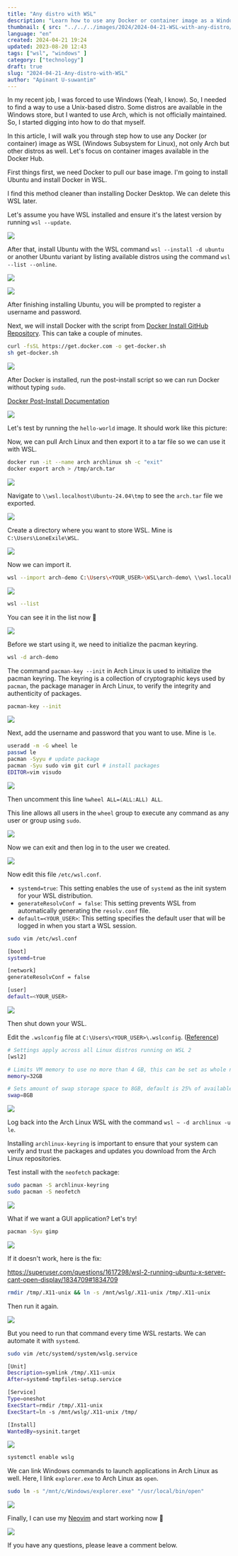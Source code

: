 ```yaml
---
title: "Any distro with WSL"
description: "Learn how to use any Docker or container image as a Windows Subsystem for Linux (WSL) distro, including Arch Linux. This step-by-step guide covers installing WSL, setting up Docker, exporting Docker images, and configuring your WSL environment. Whether you're looking to run Arch Linux or any other Linux distribution on Windows, this tutorial provides all the necessary commands and tips to get you started, including GUI application setup and systemd configuration."
thumbnail: { src: "../../../images/2024/2024-04-21-WSL-with-any-distro/21_Any_distro_with_WSL_image.png", alt: "LoneExile-nvim" }
language: "en"
created: 2024-04-21 19:24
updated: 2023-08-20 12:43
tags: ["wsl", "windows" ]
category: ["technology"]
draft: true
slug: "2024-04-21-Any-distro-with-WSL"
author: "Apinant U-suwantim"
---
```


In my recent job, I was forced to use Windows (Yeah, I know). So, I needed to find a way to use a Unix-based distro. Some distros are available in the Windows store, but I wanted to use Arch, which is not officially maintained. So, I started digging into how to do that myself.

In this article, I will walk you through step how to use any Docker (or container) image as WSL (Windows Subsystem for Linux), not only Arch but other distros as well. Let's focus on container images available in the Docker Hub.

First things first, we need Docker to pull our base image. I'm going to install Ubuntu and install Docker in WSL.

I find this method cleaner than installing Docker Desktop. We can delete this WSL later.

Let's assume you have WSL installed and ensure it's the latest version by running `wsl --update`.

![](../../../images/2024/2024-04-21-WSL-with-any-distro/2_Any_distro_with_WSL_image.png)

After that, install Ubuntu with the WSL command `wsl --install -d ubuntu` or another Ubuntu variant by listing available distros using the command `wsl --list --online`.

![](../../../images/2024/2024-04-21-WSL-with-any-distro/Any_distro_with_WSL_image.png)

![](../../../images/2024/2024-04-21-WSL-with-any-distro/1_Any_distro_with_WSL_image.png)

After finishing installing Ubuntu, you will be prompted to register a username and password.

Next, we will install Docker with the script from [Docker Install GitHub Repository](https://github.com/docker/docker-install). This can take a couple of minutes.

```sh
curl -fsSL https://get.docker.com -o get-docker.sh
sh get-docker.sh
```

![](../../../images/2024/2024-04-21-WSL-with-any-distro/3_Any_distro_with_WSL_image.png)

After Docker is installed, run the post-install script so we can run Docker without typing `sudo`.

[Docker Post-Install Documentation](https://docs.docker.com/engine/install/linux-postinstall/)

![](../../../images/2024/2024-04-21-WSL-with-any-distro/4_Any_distro_with_WSL_image.png)

Let's test by running the `hello-world` image. It should work like this picture:

Now, we can pull Arch Linux and then export it to a tar file so we can use it with WSL.

```sh
docker run -it --name arch archlinux sh -c "exit"
docker export arch > /tmp/arch.tar
```

![](../../../images/2024/2024-04-21-WSL-with-any-distro/5_Any_distro_with_WSL_image.png)

Navigate to `\\wsl.localhost\Ubuntu-24.04\tmp` to see the `arch.tar` file we exported.

![](../../../images/2024/2024-04-21-WSL-with-any-distro/6_Any_distro_with_WSL_image.png)

Create a directory where you want to store WSL. Mine is `C:\Users\LoneExile\WSL`.

![](../../../images/2024/2024-04-21-WSL-with-any-distro/7_Any_distro_with_WSL_image.png)

Now we can import it.

```sh
wsl --import arch-demo C:\Users\<YOUR_USER>\WSL\arch-demo\ \\wsl.localhost\Ubuntu-24.04\tmp\arch.tar
```

![](../../../images/2024/2024-04-21-WSL-with-any-distro/8_Any_distro_with_WSL_image.png)

```sh
wsl --list
```

You can see it in the list now 🎉

![](../../../images/2024/2024-04-21-WSL-with-any-distro/9_Any_distro_with_WSL_image.png)

Before we start using it, we need to initialize the pacman keyring.

```sh
wsl -d arch-demo
```

The command `pacman-key --init` in Arch Linux is used to initialize the pacman keyring. The keyring is a collection of cryptographic keys used by `pacman`, the package manager in Arch Linux, to verify the integrity and authenticity of packages.

```sh
pacman-key --init
```

![](../../../images/2024/2024-04-21-WSL-with-any-distro/10_Any_distro_with_WSL_image.png)

Next, add the username and password that you want to use. Mine is `le`.

```sh
useradd -m -G wheel le
passwd le
pacman -Syyu # update package
pacman -Syu sudo vim git curl # install packages
EDITOR=vim visudo
```

![](../../../images/2024/2024-04-21-WSL-with-any-distro/11_Any_distro_with_WSL_image.png)

Then uncomment this line `%wheel ALL=(ALL:ALL) ALL`.

This line allows all users in the `wheel` group to execute any command as any user or group using `sudo`.

![](../../../images/2024/2024-04-21-WSL-with-any-distro/12_Any_distro_with_WSL_image.png)

Now we can exit and then log in to the user we created.

![](../../../images/2024/2024-04-21-WSL-with-any-distro/14_Any_distro_with_WSL_image.png)

Now edit this file `/etc/wsl.conf`.

* `systemd=true`: This setting enables the use of `systemd` as the init system for your WSL distribution.
* `generateResolvConf = false`: This setting prevents WSL from automatically generating the `resolv.conf` file.
* `default=<YOUR_USER>`: This setting specifies the default user that will be logged in when you start a WSL session.

```sh
sudo vim /etc/wsl.conf
```

```sh
[boot]
systemd=true

[network]
generateResolvConf = false

[user]
default=<YOUR_USER>
```

![](../../../images/2024/2024-04-21-WSL-with-any-distro/13_Any_distro_with_WSL_image.png)

Then shut down your WSL.

Edit the `.wslconfig` file at `C:\Users\<YOUR_USER>\.wslconfig`. ([Reference](https://learn.microsoft.com/en-us/windows/wsl/wsl-config#example-wslconfig-file))

```sh
# Settings apply across all Linux distros running on WSL 2
[wsl2]

# Limits VM memory to use no more than 4 GB, this can be set as whole numbers using GB or MB
memory=32GB

# Sets amount of swap storage space to 8GB, default is 25% of available RAM
swap=8GB
```

![](../../../images/2024/2024-04-21-WSL-with-any-distro/15_Any_distro_with_WSL_image.png)

Log back into the Arch Linux WSL with the command `wsl ~ -d archlinux -u le`.

Installing `archlinux-keyring` is important to ensure that your system can verify and trust the packages and updates you download from the Arch Linux repositories.

Test install with the `neofetch` package:

```sh
sudo pacman -S archlinux-keyring
sudo pacman -S neofetch
```

![](../../../images/2024/2024-04-21-WSL-with-any-distro/16_Any_distro_with_WSL_image.png)

What if we want a GUI application? Let's try!

```sh
pacman -Syu gimp
```

![](../../../images/2024/2024-04-21-WSL-with-any-distro/17_Any_distro_with_WSL_image.png)

If it doesn't work, here is the fix:

<https://superuser.com/questions/1617298/wsl-2-running-ubuntu-x-server-cant-open-display/1834709#1834709>

```sh
rmdir /tmp/.X11-unix && ln -s /mnt/wslg/.X11-unix /tmp/.X11-unix
```

Then run it again.

![](../../../images/2024/2024-04-21-WSL-with-any-distro/18_Any_distro_with_WSL_image.png)

But you need to run that command every time WSL restarts. We can automate it with `systemd`.

```sh
sudo vim /etc/systemd/system/wslg.service
```

```sh
[Unit]
Description=symlink /tmp/.X11-unix
After=systemd-tmpfiles-setup.service

[Service]
Type=oneshot
ExecStart=rmdir /tmp/.X11-unix
ExecStart=ln -s /mnt/wslg/.X11-unix /tmp/

[Install]
WantedBy=sysinit.target
```

![](../../../images/2024/2024-04-21-WSL-with-any-distro/19_Any_distro_with_WSL_image.png)

```sh
systemctl enable wslg
```

We can link Windows commands to launch applications in Arch Linux as well. Here, I link `explorer.exe` to Arch Linux as `open`.

```sh
sudo ln -s "/mnt/c/Windows/explorer.exe" "/usr/local/bin/open"
```

![](../../../images/2024/2024-04-21-WSL-with-any-distro/20_Any_distro_with_WSL_image.png)

Finally, I can use my [Neovim](https://github.com/LoneExile/nvim) and start working now 🚀

![](../../../images/2024/2024-04-21-WSL-with-any-distro/21_Any_distro_with_WSL_image.png)

If you have any questions, please leave a comment below.
